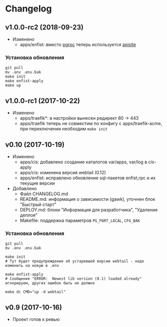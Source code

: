 # Changelog

## v1.0.0-rc2 (2018-09-23)

* Изменено
  * apps/enfist: вместо [pgrpc](https://github.com/pgrpc/pgrpc-sql-enfist) теперь используется [apisite](https://github.com/apisite/app-enfist)

### Установка обновления
```
git pull
mv .env .env.bak
make init
make enfist-apply
make up
```

## v1.0.0-rc1 (2017-10-22)

* Изменено
  * apps/traefik*: в настройки вынесен редирект 80 -> 443
  * apps/traefik теперь не совместим по конфигу с apps/traefik-acme, при переключении необходим `make init`

## v0.10 (2017-10-19)

* Изменено
  * apps/cis: добавлено создание каталогов var/apps, var/log в cis-apply
  * apps/cis: изменена версия webtail (0.12)
  * apps/enfist: исправлено обновление sql-пакетов enfist,rpc и их текущие версии
* Добавлено
  * Файл CHANGELOG.md
  * README.md: информация о зависимости (gawk), уточнен блок "Быстрый старт"
  * DEPLOY.md: блоки "Информация для разработчика", "Удаление деплоя"
  * Makefile: поддержка параметров `PG_PORT_LOCAL`, `CFG_BAK`

### Установка обновления
```
git pull
mv .env .env.bak

make init
# Тут будет предупреждение об устаревшей версии webtail - надо изменить на новую в .env

make enfist-apply
# Сообщения "ERROR:  Newest lib version (0.1) loaded already" игнорируем, других ошибок быть не должно

make dc CMD="up -d webtail"
```

## v0.9 (2017-10-16)

* Проект готов к ревью
